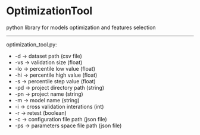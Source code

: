 # OptimizationTool
python library for models optimization and features selection
***
optimization_tool.py:
* -d -> dataset path (csv file)
* -vs -> validation size (float)
* -lo -> percentile low value (float) 
* -hi -> percentile high value (float) 
* -s -> percentile step value (float) 
* -pd -> project directory path (string) 
* -pn -> project name (string) 
* -m -> model name (string)  
* -i -> cross validation interations (int) 
* -r -> retest (boolean) 
* -c -> configuration file path (json file) 
* -ps -> parameters space file path (json file)
